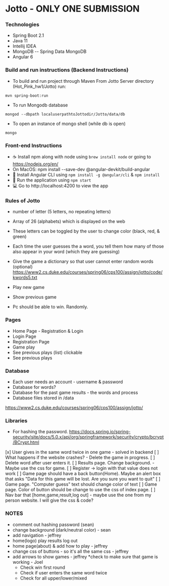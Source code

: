 # Jotto - ONLY ONE SUBMISSION

### Technologies
* Spring Boot 2.1
* Java 11
* Intellij IDEA 
* MongoDB -- Spring Data MongoDB
* Angular 6

### Build and run instructions (Backend Instructions)
* To build and run project through Maven
From Jotto Server directory (Hot_Pink_hw1/Jotto) run:
```
mvn spring-boot:run
```
* To run Mongodb database
```
mongod --dbpath localuserpathtoJottodir/Jotto/data/db
```
* To open an instance of mongo shell (while db is open)
```
mongo
```

### Front-end Instructions
* :coffee: Install npm along with node using `brew install node` or going to https://nodejs.org/en/
* On MacOS: npm install --save-dev @angular-devkit/build-angular
* :whale: Install Angular CLI using `npm install -g @angular/cli` & `npm install`
* :running: Run the application using `npm start`
* :computer: Go to http://localhost:4200 to view the app

### Rules of Jotto
* number of letter (5 letters, no repeating letters)
* Array of 26 (alphabets) which is displayed on the web
* These letters can be toggled by the user to change color (black, red, & green)
* Each time the user guesses the a word, you tell them how many of those also appear in your word (which they are guessing)

* Give the game a dictionary so that user cannot enter random words (optional)
https://www2.cs.duke.edu/courses/spring06/cps100/assign/jotto/code/kwords5.txt

* Play new game
* Show previous game
* Pc should be able to win. Randomly.

### Pages
* Home Page - Registration & Login
* Login Page
* Registration Page
* Game play
* See previous plays (list) clickable
* See previous plays

### Database
* Each user needs an account - username & password
* Database for words?
* Database for the past game results - the words and process
* Database files stored in /data

https://www2.cs.duke.edu/courses/spring06/cps100/assign/jotto/

### Libraries
* For hashing the password.
https://docs.spring.io/spring-security/site/docs/5.0.x/api/org/springframework/security/crypto/bcrypt/BCrypt.html

[x] User gives in the same word twice in one game - solved in backend
[ ] What happens if the website crashes? - Delete the game in progress.
[ ] Delete word after user enters it.
[ ] Results page. Change background. - Maybe use the css for game.
[ ] Register -> login with that value does not work
[ ] Game page should have a back button(Home). Maybe an alert box that asks "Data for this game will be lost. Are you sure you want to quit"
[ ] Game page. "Computer guess" text should change color of text
[ ] Game page. Color of button should be change to use the css of index page.
[ ] Nav bar that [home,game,result,log out] - maybe use the one from my person website. I will give the css & code?

### NOTES
* comment out hashing password (sean)
* change background (dark/neutral color) - sean 
* add navigation - jeffrey
* home(logo) play results					log out
* home page(about) & add how to play - jeffrey
* change css of buttons - so it's all the same css - jeffrey
* add arrows to show games - jeffrey
*check to make sure that game is working - Joel
	* Check win first round
	* Check if user enters the same word twice
	* Check for all upper/lower/mixed